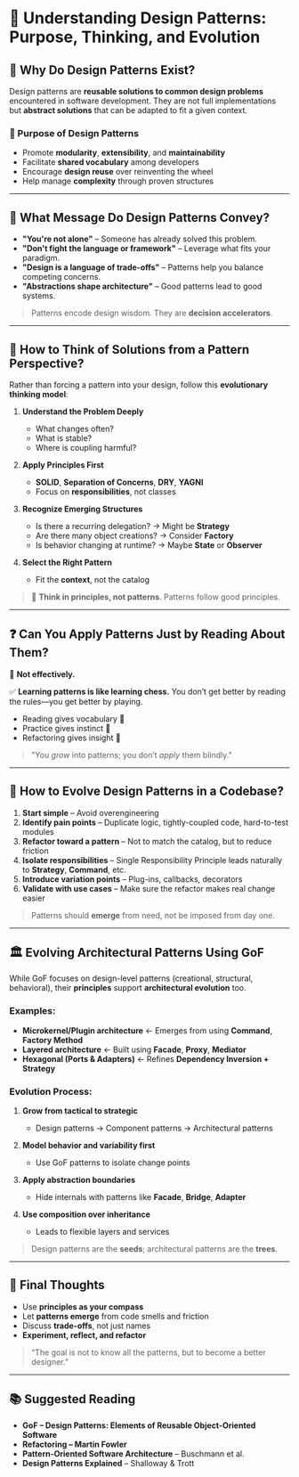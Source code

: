 # 🧠 Understanding Design Patterns: Purpose, Thinking, and Evolution

## 📌 Why Do Design Patterns Exist?

Design patterns are **reusable solutions to common design problems** encountered in software development. They are not full implementations but **abstract solutions** that can be adapted to fit a given context.

### 🎯 Purpose of Design Patterns
- Promote **modularity**, **extensibility**, and **maintainability**
- Facilitate **shared vocabulary** among developers
- Encourage **design reuse** over reinventing the wheel
- Help manage **complexity** through proven structures

---

## 📢 What Message Do Design Patterns Convey?

- **"You're not alone"** – Someone has already solved this problem.
- **"Don't fight the language or framework"** – Leverage what fits your paradigm.
- **"Design is a language of trade-offs"** – Patterns help you balance competing concerns.
- **"Abstractions shape architecture"** – Good patterns lead to good systems.

> Patterns encode design wisdom. They are **decision accelerators**.

---

## 🧠 How to Think of Solutions from a Pattern Perspective?

Rather than forcing a pattern into your design, follow this **evolutionary thinking model**:

1. **Understand the Problem Deeply**
   - What changes often?
   - What is stable?
   - Where is coupling harmful?

2. **Apply Principles First**
   - **SOLID**, **Separation of Concerns**, **DRY**, **YAGNI**
   - Focus on **responsibilities**, not classes

3. **Recognize Emerging Structures**
   - Is there a recurring delegation? → Might be **Strategy**
   - Are there many object creations? → Consider **Factory**
   - Is behavior changing at runtime? → Maybe **State** or **Observer**

4. **Select the Right Pattern**
   - Fit the **context**, not the catalog

> 🌱 **Think in principles, not patterns**. Patterns follow good principles.

---

## ❓ Can You Apply Patterns Just by Reading About Them?

🚫 **Not effectively.**

✅ **Learning patterns is like learning chess.** You don’t get better by reading the rules—you get better by playing.

- Reading gives vocabulary 🧠
- Practice gives instinct 🧪
- Refactoring gives insight 🔧

> "You *grow* into patterns; you don’t *apply* them blindly."

---

## 🔄 How to Evolve Design Patterns in a Codebase?

1. **Start simple** – Avoid overengineering
2. **Identify pain points** – Duplicate logic, tightly-coupled code, hard-to-test modules
3. **Refactor toward a pattern** – Not to match the catalog, but to reduce friction
4. **Isolate responsibilities** – Single Responsibility Principle leads naturally to **Strategy**, **Command**, etc.
5. **Introduce variation points** – Plug-ins, callbacks, decorators
6. **Validate with use cases** – Make sure the refactor makes real change easier

> Patterns should **emerge** from need, not be imposed from day one.

---

## 🏛️ Evolving Architectural Patterns Using GoF

While GoF focuses on design-level patterns (creational, structural, behavioral), their **principles** support **architectural evolution** too.

### Examples:

- **Microkernel/Plugin architecture** ← Emerges from using **Command**, **Factory Method**
- **Layered architecture** ← Built using **Facade**, **Proxy**, **Mediator**
- **Hexagonal (Ports & Adapters)** ← Refines **Dependency Inversion + Strategy**

### Evolution Process:

1. **Grow from tactical to strategic**
   - Design patterns → Component patterns → Architectural patterns

2. **Model behavior and variability first**
   - Use GoF patterns to isolate change points

3. **Apply abstraction boundaries**
   - Hide internals with patterns like **Facade**, **Bridge**, **Adapter**

4. **Use composition over inheritance**
   - Leads to flexible layers and services

> Design patterns are the **seeds**; architectural patterns are the **trees**.

---

## 🧭 Final Thoughts

- Use **principles as your compass**
- Let **patterns emerge** from code smells and friction
- Discuss **trade-offs**, not just names
- **Experiment, reflect, and refactor**

> “The goal is not to know all the patterns, but to become a better designer.”

---

## 📚 Suggested Reading

- **GoF – Design Patterns: Elements of Reusable Object-Oriented Software**
- **Refactoring – Martin Fowler**
- **Pattern-Oriented Software Architecture** – Buschmann et al.
- **Design Patterns Explained** – Shalloway & Trott

